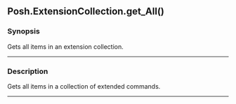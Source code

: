 Posh.ExtensionCollection.get_All()
----------------------------------




### Synopsis
Gets all items in an extension collection.



---


### Description

Gets all items in a collection of extended commands.



---
